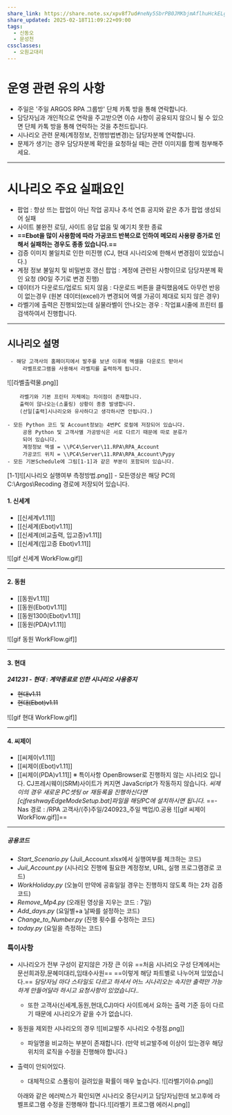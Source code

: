 ```yaml
---
share_link: https://share.note.sx/xpv8f7ud#neNy5SbrPB0JMKbjmAflhuHckELgWCt3PPgzTF5u7ro
share_updated: 2025-02-18T11:09:22+09:00
tags:
  - 신동오
  - 문성천
cssclasses:
  - 오원교대리
---
```

# 운영 관련 유의 사항
- 주일은 '주일 ARGOS RPA 그룹방' 단체 카톡 방을 통해 연락합니다. 
- 담당자님과 개인적으로 연락을 주고받으면 이슈 사항이 공유되지 않으니 될 수 있으면 단체 카톡 방을 통해 연락하는 것을 추천드립니다.
- 시나리오 관련 문제(계정정보, 진행방법변경)는 담당자분께 연락합니다.
- 문제가 생기는 경우 담당자분께 확인을 요청하실 때는 관련 이미지를 함께 첨부해주세요.
---
# 시나리오 주요 실패요인
- 팝업 : 항상 뜨는 팝업이 아닌 작업 공지나 추석 연휴 공지와 같은 추가 팝업 생성되어 실패
- 사이트 불완전 로딩, 사이트 응답 없음 및 예기치 못한 종료
- **==Ebot을 많이 사용함에 따라 가공코드 반복으로 인하여 메모리 사용량 증가로 인해서 실패하는 경우도 종종 있습니다.==**
- 검증 이미지 불일치로 인한 미진행
	(CJ, 현대 시나리오에 한해서 변경점이 있었습니다.)
- 계정 정보 불일치 및 비밀번호 갱신 팝업 : 계정에 관련된 사항이므로 담당자분께 확인 요청
	(90일 주기로 변경 진행)
- 데이터가 다운로드/업로드 되지 않음 : 다운로드 버튼을 클릭했음에도 아무런 반응이 없는경우 
	(원본 데이터(excel)가 변경되어 엑셀 가공이 제대로 되지 않은 경우)
- 라벨기에 출력은 진행되었는데 실물라벨이 안나오는 경우 : 작업표시줄에 프린터 를 검색하여서 진행합니다.
---
## 시나리오 설명
	 - 해당 고객사의 홈페이지에서 발주를 보낸 이후에 엑셀을 다운로드 받아서
	     라벨프로그램을 사용해서 라벨지를 출력하게 됩니다.
	
![[라벨출력물.png]]

		라벨기와 기본 프린터 자체에는 차이점이 존재합니다. 
		출력이 않나오는(스풀링) 상황이 종종 발생합니다.
		(선일[출력]시나리오와 유사하다고 생각하시면 안됩니다.)

	- 모든 Python 코드 및 Account정보는 4번PC 로컬에 저장되어 있습니다.
	     공용 Python 및 고객사별 가공방식은 서로 다르기 때문에 따로 분류가 
	     되어 있습니다.
	     계정정보 엑셀 = \\PC4\Server\11.RPA\RPA_Account
	     가공코드 위치 = \\PC4\Server\11.RPA\RPA_Account\Pypy
	- 모든 기본Schedule에 그림[1-1]과 같은 부분이 포함되어 있습니다. 
[1-1]![[시나리오 실행여부 측정방법.png]]
	- 모든영상은 해당 PC의 C:\Argos\Recoding 경로에 저장되어 있습니다.
	
#### 1. 신세계
- [[신세계v1.11]]
- [[신세계(Ebot)v1.11]]
- [[신세계(비교출력, 입고증)v1.11]]
- [[신세계(입고증 Ebot)v1.11]]

![[gif 신세계 WorkFlow.gif]]

---
#### 2. 동원
- [[동원v1.11]]
- [[동원(Ebot)v1.11]]
- [[동원1300(Ebot)v1.11]]
- [[동원(PDA)v1.11]]

![[gif 동원 WorkFlow.gif]]

---
#### 3. 현대
 ***241231 - 현대 : 계약종료로 인한 시나리오 사용중지***
- ~~현대v1.11~~
- ~~현대(Ebot)v1.11~~

![[gif 현대 WorkFlow.gif]]

---
#### 4. 씨제이
- [[씨제이v1.11]]
- [[씨제이(Ebot)v1.11]]
- [[씨제이(PDA)v1.11]]
※ 특이사항
OpenBrowser로 진행하지 않는 시나리오 입니다. 
CJ프레시웨이(SRM)사이트가 켜지면 JavaScript가 작동하지 않습니다.
*씨제이의 경우 새로운 PC셋팅 or 재등록을 진행하신다면 [cjfreshwayEdgeModeSetup.bat]파일을 해당PC에 설치하시면 됩니다.*
	==- Nas 경로 : /RPA 고객사/(주)주일/240923_주일 백업/0.공용
![[gif 씨제이 WorkFlow.gif]]==

---
##### 공용코드
 - *Start_Scenario.py*
	 (Juil_Account.xlsx에서 실행여부를 체크하는 코드)
- *Juil_Account.py*
	(시나리오 진행에 필요한 계정정보, URL, 실행 프로그램경로 코드)
 - *WorkHoliday.py*
	 (오늘이 만약에 공휴일일 경우는 진행하지 않도록 하는 2차 검증 코드)
 - *Remove_Mp4.py*
	 (오래된 영상을 지우는 코드 : 7일)
- *Add_days.py*
	(요일별+a 날짜를 설정하는 코드)
- *Change_to_Number.py*
	(진행 횟수를 수정하는 코드)
- *today.py*
	(요일을 측정하는 코드)
###  특이사항
- 시나리오가 전부 구성이 같지않은 가장 큰 이유
	==처음 시나리오 구성 단계에서는 문선희과장,문혜미대리,임태수사원== 
	==이렇게 해당 파트별로 나누어져 있었습니다.==
	*담당자님 마다 스타일도 다르고 하셔서 어느 시나리오는 속지만 출력만*
	*가능하게 만들어달라 하시고 요청사항이 있었습니다..* 
	- 또한 고객사(신세계,동원,현대,CJ)마다 사이트에서 요하는 출력 기준
	등이 다르기 때문에 시나리오가 같을 수가 없습니다.
- 동원을 제외한 시나리오의 경우 
	![[비교발주 시나리오 수정점.png]]
	- 파일명을 비교하는 부분이 존재합니다. (만약 비교발주에 이상이 있는경우 해당 위치의 로직을 수정을 진행해야 합니다.)
- 출력이 안되어있다.
	- 대체적으로 스풀링이 걸려있을 확률이 매우 높습니다.
	![[라벨기이슈.png]]
	
	아래와 같은 에러박스가 확인되면 시나리오 중단시키고 담당자님한데 보고후에 라벨프로그램 수정을 진행해야 합니다.![[라벨기 프로그램 에러시.png]]